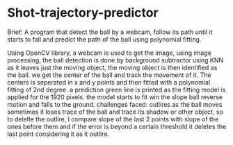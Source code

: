 # Shot-trajectory-predictor
Brief:
  A program that detect the ball by a webcam, follow its path until it starts to fall and predict the path of the ball using polynomial fitting.

Using OpenCV library, a webcam is used to get the image, using image processing, the ball detection is done by background subtractor using KNN as it leaves just the moving object, the moving object is then identified as the ball. we get the center of the ball and track the movement of it. The centers is seperated in x and y points and then fitted with a polynomial fitting of 2nd degree. a prediction green line is printed as the fitting model is applied for the 1920 pixels. the model starts to fit win the slope ball reverse motion and falls to the ground. 
challenges faced: outlires as the ball moves sometimes it loses trace of the ball and trace its shadow or other object, so to delelte the outlire, I compare slope of the last 2 points with slope of the ones before them and if the error is beyond a certain threshold it deletes the last point considering it as it outlire.
